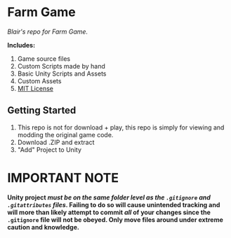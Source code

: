 # Farm Game
_Blair's repo for Farm Game._

**Includes:** 

1. Game source files
2. Custom Scripts made by hand
4. Basic Unity Scripts and Assets
5. Custom Assets
3. [MIT License](LICENSE.txt)



## Getting Started

1. This repo is not for download + play, this repo is simply for viewing and modding the original game code.
2. Download .ZIP and extract
3. "Add" Project to Unity


# IMPORTANT NOTE
**Unity project _must be on the same folder level as the `.gitignore` and `.gitattributes` files_. Failing to do so will cause unintended tracking and will more than likely attempt to commit _all_ of your changes since the `.gitignore` file will not be obeyed. Only move files around under extreme caution and knowledge.**
